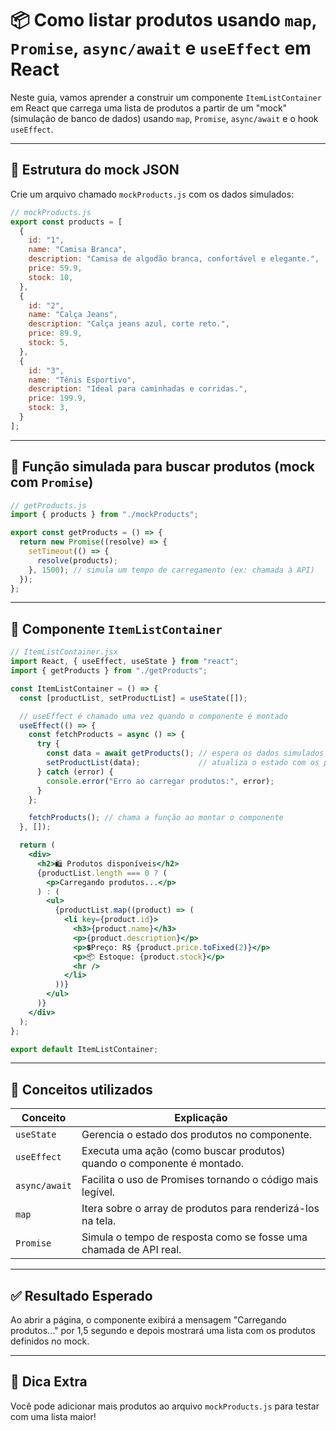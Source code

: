 
# 📦 Como listar produtos usando `map`, `Promise`, `async/await` e `useEffect` em React

Neste guia, vamos aprender a construir um componente `ItemListContainer` em React que carrega uma lista de produtos a partir de um "mock" (simulação de banco de dados) usando `map`, `Promise`, `async/await` e o hook `useEffect`.

---

## 📁 Estrutura do mock JSON

Crie um arquivo chamado `mockProducts.js` com os dados simulados:

```js
// mockProducts.js
export const products = [
  {
    id: "1",
    name: "Camisa Branca",
    description: "Camisa de algodão branca, confortável e elegante.",
    price: 59.9,
    stock: 10,
  },
  {
    id: "2",
    name: "Calça Jeans",
    description: "Calça jeans azul, corte reto.",
    price: 89.9,
    stock: 5,
  },
  {
    id: "3",
    name: "Tênis Esportivo",
    description: "Ideal para caminhadas e corridas.",
    price: 199.9,
    stock: 3,
  }
];
```

---

## 🔄 Função simulada para buscar produtos (mock com `Promise`)

```js
// getProducts.js
import { products } from "./mockProducts";

export const getProducts = () => {
  return new Promise((resolve) => {
    setTimeout(() => {
      resolve(products);
    }, 1500); // simula um tempo de carregamento (ex: chamada à API)
  });
};
```

---

## 🧩 Componente `ItemListContainer`

```jsx
// ItemListContainer.jsx
import React, { useEffect, useState } from "react";
import { getProducts } from "./getProducts";

const ItemListContainer = () => {
  const [productList, setProductList] = useState([]);

  // useEffect é chamado uma vez quando o componente é montado
  useEffect(() => {
    const fetchProducts = async () => {
      try {
        const data = await getProducts(); // espera os dados simulados
        setProductList(data);             // atualiza o estado com os produtos
      } catch (error) {
        console.error("Erro ao carregar produtos:", error);
      }
    };

    fetchProducts(); // chama a função ao montar o componente
  }, []);

  return (
    <div>
      <h2>🛍️ Produtos disponíveis</h2>
      {productList.length === 0 ? (
        <p>Carregando produtos...</p>
      ) : (
        <ul>
          {productList.map((product) => (
            <li key={product.id}>
              <h3>{product.name}</h3>
              <p>{product.description}</p>
              <p>💲Preço: R$ {product.price.toFixed(2)}</p>
              <p>📦 Estoque: {product.stock}</p>
              <hr />
            </li>
          ))}
        </ul>
      )}
    </div>
  );
};

export default ItemListContainer;
```

---

## 🧠 Conceitos utilizados

| Conceito       | Explicação                                                                 |
|----------------|----------------------------------------------------------------------------|
| `useState`     | Gerencia o estado dos produtos no componente.                             |
| `useEffect`    | Executa uma ação (como buscar produtos) quando o componente é montado.    |
| `async/await`  | Facilita o uso de Promises tornando o código mais legível.                |
| `map`          | Itera sobre o array de produtos para renderizá-los na tela.               |
| `Promise`      | Simula o tempo de resposta como se fosse uma chamada de API real.         |

---

## ✅ Resultado Esperado

Ao abrir a página, o componente exibirá a mensagem "Carregando produtos..." por 1,5 segundo e depois mostrará uma lista com os produtos definidos no mock.

---

## 🧪 Dica Extra

Você pode adicionar mais produtos ao arquivo `mockProducts.js` para testar com uma lista maior!
